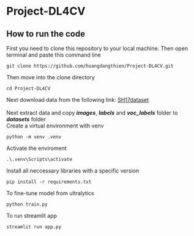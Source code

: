 # Project-DL4CV
## How to run the code
First you need to clone this repository to your local machine. Then open terminal and paste this command line
```
git clone https://github.com/hoangdangthien/Project-DL4CV.git
```
Then move into the clone directory
```
cd Project-DL4CV
```
Next download data from the following link:  [SH17dataset](https://www.kaggle.com/datasets/mugheesahmad/sh17-dataset-for-ppe-detection)\
\
Next extract data and copy ___images___, ___labels___ and ___voc_labels___ folder to ___datasets___ folder\
Create a virtual environment with venv
```
python -m venv .venv
```
Activate the enviroment
```
.\.venv\Scripts\activate
```
Install all neccessary libraries with a specific version
```
pip install -r requirements.txt
```
To fine-tune model from ultralytics 
```
python train.py
```
To run streamlit app
```
streamlit run app.py
```
